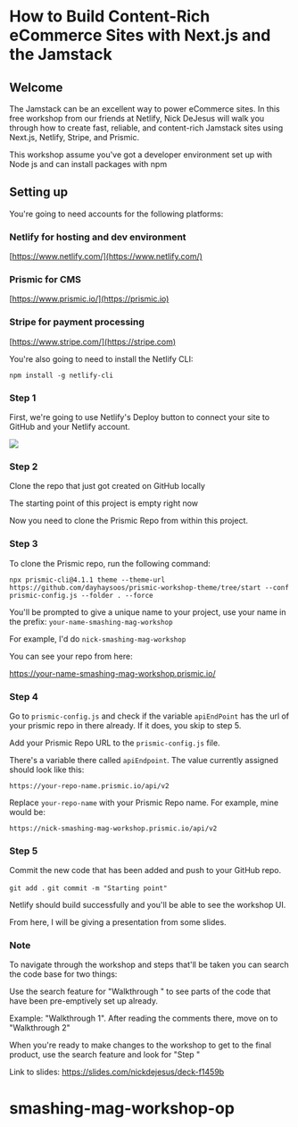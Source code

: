 # How to Build Content-Rich eCommerce Sites with Next.js and the Jamstack

## Welcome

The Jamstack can be an excellent way to power eCommerce sites. In this free workshop from our friends at Netlify, Nick DeJesus will walk you through how to create fast, reliable, and content-rich Jamstack sites using Next.js, Netlify, Stripe, and Prismic.

This workshop assume you've got a developer environment set up with Node js and can install packages with npm

## Setting up

You're going to need accounts for the following platforms:

### Netlify for hosting and dev environment

[https://www.netlify.com/](https://www.netlify.com/)

### Prismic for CMS

[https://www.prismic.io/](https://prismic.io)

### Stripe for payment processing

[https://www.stripe.com/](https://stripe.com)

You're also going to need to install the Netlify CLI:

`npm install -g netlify-cli`

### Step 1

First, we're going to use Netlify's Deploy button to connect your site to GitHub and your Netlify account.

[![](https://www.netlify.com/img/deploy/button.svg)](https://app.netlify.com/start/deploy?repository=https://github.com/dayhaysoos/smashing-mag-workshop)

### Step 2

Clone the repo that just got created on GitHub locally

The starting point of this project is empty right now

Now you need to clone the Prismic Repo from within this project.

### Step 3

To clone the Prismic repo, run the following command:

`npx prismic-cli@4.1.1 theme --theme-url https://github.com/dayhaysoos/prismic-workshop-theme/tree/start --conf prismic-config.js --folder . --force`

You'll be prompted to give a unique name to your project, use your name in the prefix: `your-name-smashing-mag-workshop`

For example, I'd do `nick-smashing-mag-workshop`

You can see your repo from here:

https://your-name-smashing-mag-workshop.prismic.io/

### Step 4

Go to `prismic-config.js` and check if the variable `apiEndPoint` has the url of your prismic repo in there already. If it does, you skip to step 5.

Add your Prismic Repo URL to the `prismic-config.js` file.

There's a variable there called `apiEndpoint`. The value currently assigned should look like this:

`https://your-repo-name.prismic.io/api/v2`

Replace `your-repo-name` with your Prismic Repo name. For example, mine would be:

`https://nick-smashing-mag-workshop.prismic.io/api/v2`

### Step 5

Commit the new code that has been added and push to your GitHub repo.

`git add .`
`git commit -m "Starting point"`

Netlify should build successfully and you'll be able to see the workshop UI.

From here, I will be giving a presentation from some slides.

### Note

To navigate through the workshop and steps that'll be taken you can search the code base for two things:

Use the search feature for "Walkthrough <number>" to see parts of the code that have been pre-emptively set up already.

Example: "Walkthrough 1". After reading the comments there, move on to "Walkthrough 2"

When you're ready to make changes to the workshop to get to the final product, use the search feature and look for "Step <number>"

Link to slides: https://slides.com/nickdejesus/deck-f1459b
# smashing-mag-workshop-op

